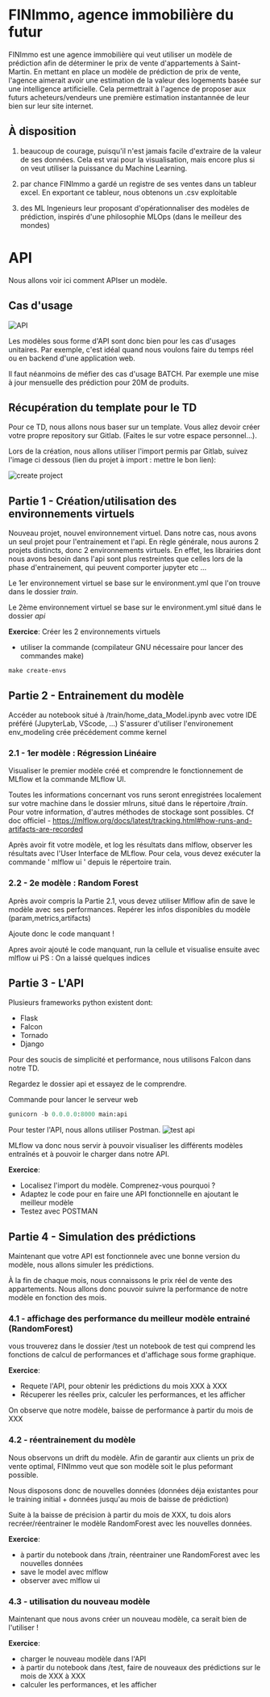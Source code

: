 # FINImmo, agence immobilière du futur 

FINImmo est une agence immobilière qui veut utiliser un modèle de prédiction afin de déterminer le prix de vente d'appartements à Saint-Martin. 
En mettant en place un modèle de prédiction de prix de vente, l'agence aimerait avoir une estimation de la valeur des logements basée sur une intelligence artificielle. Cela permettrait à l'agence de proposer aux futurs acheteurs/vendeurs une première estimation instantannée de leur bien sur leur site internet. 

## À disposition

1) beaucoup de courage, puisqu'il n'est jamais facile d'extraire de la valeur de ses données. Cela est vrai pour la visualisation, mais encore plus si on veut utiliser la puissance du Machine Learning. 

2) par chance FINImmo a gardé un registre de ses ventes dans un tableur excel.
En exportant ce tableur, nous obtenons un .csv exploitable

3) des ML Ingenieurs leur proposant d'opérationnaliser des modèles de prédiction, inspirés d'une philosophie MLOps (dans le meilleur des mondes)


# API
 
Nous allons voir ici comment APIser un modèle.

## Cas d'usage

![API](img/api.png)

Les modèles sous forme d'API sont donc bien pour les cas d'usages unitaires. Par exemple, c'est idéal quand nous voulons faire du temps réel ou en backend d'une application web.

Il faut néanmoins de méfier des cas d'usage BATCH. Par exemple une mise à jour mensuelle des prédiction pour 20M de produits.

## Récupération du template pour le TD

Pour ce TD, nous allons nous baser sur un template. Vous allez devoir créer votre propre repository sur Gitlab. (Faites le sur votre espace personnel...).

Lors de la création, nous allons utiliser l'import permis par Gitlab, suivez l'image ci dessous (lien du projet à import : mettre le bon lien):

![create project](img/create_project.png)


## Partie 1 - Création/utilisation des environnements virtuels

Nouveau projet, nouvel environnement virtuel.
Dans notre cas, nous avons un seul projet pour l'entrainement et l'api. 
En règle générale, nous aurons 2 projets distincts, donc 2 environnements virtuels. En effet, les librairies dont nous avons besoin dans l'api sont plus restreintes que celles lors de la phase d'entrainement, qui peuvent comporter jupyter etc ...

Le 1er environnement virtuel se base sur le environment.yml que l'on trouve dans le dossier *train*.

Le 2ème environnement virtuel se base sur le environment.yml situé dans le dossier *api*

**Exercice**: Créer les 2 environnements virtuels

- utiliser la commande (compilateur GNU nécessaire pour lancer des commandes make)

`make create-envs`

## Partie 2 - Entrainement du modèle

Accéder au notebook situé à /train/home_data_Model.ipynb avec votre IDE préféré (JupyterLab, VScode, ...)
S'assurer d'utiliser l'environement env_modeling crée précédement comme kernel

### 2.1 - 1er modèle : Régression Linéaire

Visualiser le premier modèle créé et comprendre le fonctionnement de MLflow et la commande MLflow UI.

Toutes les informations concernant vos runs seront enregistrées localement sur votre machine dans le dossier mlruns, situé dans le répertoire _/train_.
Pour votre information, d'autres méthodes de stockage sont possibles. Cf doc officiel - https://mlflow.org/docs/latest/tracking.html#how-runs-and-artifacts-are-recorded

Après avoir fit votre modèle, et log les résultats dans mlflow, observer les résultats avec l'User Interface de MLflow.
Pour cela, vous devez exécuter la commande ' mlflow ui ' depuis le répertoire train.


### 2.2 - 2e modèle : Random Forest

Après avoir compris la Partie 2.1, vous devez utiliser Mlflow afin de save le modèle avec ses performances.
Repérer les infos disponibles du modèle (param,metrics,artifacts)

Ajoute donc le code manquant ! 

Apres avoir ajouté le code manquant, run la cellule et visualise ensuite avec mlflow ui
PS : On a laissé quelques indices



## Partie 3 - L'API

Plusieurs frameworks python existent dont:

- Flask
- Falcon
- Tornado
- Django

Pour des soucis de simplicité et performance, nous utilisons Falcon dans notre TD.

Regardez le dossier api et essayez de le comprendre.

Commande pour lancer le serveur web
```python
gunicorn -b 0.0.0.0:8000 main:api
```

Pour tester l'API, nous allons utiliser Postman.
![test api](img/test-api.png)

MLflow va donc nous servir à pouvoir visualiser les différents modèles entraînés et à pouvoir le charger dans notre API. 

**Exercice**:

- Localisez l'import du modèle. Comprenez-vous pourquoi ?
- Adaptez le code pour en faire une API fonctionnelle en ajoutant le meilleur modèle
- Testez avec POSTMAN

## Partie 4 - Simulation des prédictions

Maintenant que votre API est fonctionnele avec une bonne version du modèle, nous allons simuler les prédictions. 

À la fin de chaque mois, nous connaissons le prix réel de vente des appartements. Nous allons donc pouvoir suivre la performance de notre modèle en fonction des mois.

### 4.1 - affichage des performance du meilleur modèle entrainé (RandomForest)

vous trouverez dans le dossier /test un notebook de test qui comprend les fonctions de calcul de performances et d'affichage sous forme graphique. 

**Exercice**:

- Requete l'API, pour obtenir les prédictions du mois XXX à XXX
- Récuperer les réelles prix, calculer les performances, et les afficher

On observe que notre modèle, baisse de performance à partir du mois de XXX

### 4.2 - réentrainement du modèle

Nous observons un drift du modèle. Afin de garantir aux clients un prix de vente optimal, FINImmo veut que son modèle soit le plus peformant possible. 

Nous disposons donc de nouvelles données (données déja existantes pour le training initial + données jusqu'au mois de baisse de prédiction) 

Suite à la baisse de précision à partir du mois de XXX, tu dois alors recréer/réentrainer le modèle RandomForest avec les nouvelles données. 

**Exercice**: 

- à partir du notebook dans /train, réentrainer une RandomForest avec les nouvelles données
- save le model avec mlflow
- observer avec mlflow ui

### 4.3 - utilisation du nouveau modèle

Maintenant que nous avons créer un nouveau modèle, ca serait bien de l'utiliser ! 

**Exercice**: 

- charger le nouveau modèle dans l'API
- à partir du notebook dans /test, faire de nouveaux des prédictions sur le mois de XXX à XXX
- calculer les performances, et les afficher




